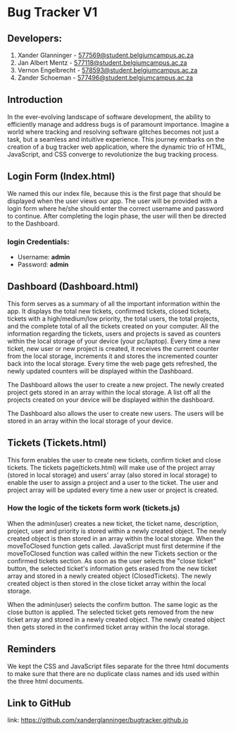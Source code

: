 # Bug Tracker V1

## Developers:

1. Xander Glanninger - 577569@student.belgiumcampus.ac.za
1. Jan Albert Mentz - 577118@student.belgiumcampus.ac.za
1. Vernon Engelbrecht - 578593@student.belgiumcampus.ac.za
1. Zander Schoeman - 577496@student.belgiumcampus.ac.za

## Introduction

In the ever-evolving landscape of software development, the ability to efficiently manage and address bugs is of paramount importance. Imagine a world where tracking and resolving software glitches becomes not just a task, but a seamless and intuitive experience. This journey embarks on the creation of a bug tracker web application, where the dynamic trio of HTML, JavaScript, and CSS converge to revolutionize the bug tracking process.

## Login Form (Index.html)

We named this our index file, because this is the first page that should be displayed when the user views our app. The user will be provided with a login form where he/she should enter the correct username and password to continue. After completing the login phase, the user will then be directed to the Dashboard.

### login Credentials:

- Username: **admin**
- Password: **admin**

## Dashboard (Dashboard.html)

This form serves as a summary of all the important information within the app. It displays the total new tickets, confirmed tickets, closed tickets, tickets with a high/medium/low priority, the total users, the total projects, and the complete total of all the tickets created on your computer. All the information regarding the tickets, users and projects is saved as counters within the local storage of your device (your pc/laptop). Every time a new ticket, new user or new project is created, it receives the current counter from the local storage, increments it and stores the incremented counter back into the local storage. Every time the web page gets refreshed, the newly updated counters will be displayed within the Dashboard.

The Dashboard allows the user to create a new project. The newly created project gets stored in an array within the local storage. A list off all the projects created on your device will be displayed within the dashboard.

The Dashboard also allows the user to create new users. The users will be stored in an array within the local storage of your device.

## Tickets (Tickets.html)

This form enables the user to create new tickets, confirm ticket and close tickets. The tickets page(tickets.html) will make use of the project array (stored in local storage) and users’ array (also stored in local storage) to enable the user to assign a project and a user to the ticket. The user and project array will be updated every time a new user or project is created.

### How the logic of the tickets form work (tickets.js)

When the admin(user) creates a new ticket, the ticket name, description, project, user and priority is stored within a newly created object. The newly created object is then stored in an array within the local storage. When the moveToClosed function gets called. JavaScript must first determine if the moveToClosed function was called within the new Tickets section or the confirmed tickets section. As soon as the user selects the "close ticket" button, the selected ticket's information gets erased from the new ticket array and stored in a newly created object (ClosedTickets). The newly created object is then stored in the close ticket array within the local storage.

When the admin(user) selects the confirm button. The same logic as the close button is applied. The selected ticket gets removed from the new ticket array and stored in a newly created object. The newly created object then gets stored in the confirmed ticket array within the local storage.

## Reminders

We kept the CSS and JavaScript files separate for the three html documents to make sure that there are no duplicate class names and ids used within the three html documents.

## Link to GitHub

link: https://github.com/xanderglanninger/bugtracker.github.io
